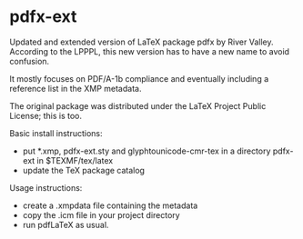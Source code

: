 pdfx-ext
========

Updated and extended version of LaTeX package pdfx by River Valley. According to the LPPPL, this new version has to have a new name to avoid confusion.

It mostly focuses on PDF/A-1b compliance and eventually including a reference list in the XMP metadata.

The original package was distributed under the LaTeX Project Public License; this is too.

Basic install instructions:
- put *.xmp, pdfx-ext.sty and glyphtounicode-cmr-tex in a directory pdfx-ext in $TEXMF/tex/latex
- update the TeX package catalog

Usage instructions:
- create a <project>.xmpdata file containing the metadata
- copy the .icm file in your project directory
- run pdfLaTeX as usual.

